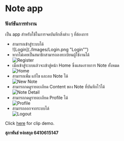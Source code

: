 # Note app

### ฟังก์ชันการทำงาน
เป็น app สำหรับใช้ในการจดบันทึกสิ่งต่าง ๆ ที่ต้องการ

- สามารถเข้าสู่ระบบได้\
![Login](./Images/Login.png "Login"")
- หากไม่เคยเป็นสมาชิกสามารถลงทะเบียนผู้ใช้งานได้\
![Register](./Images/Register.png "Register")
- เมื่อเข้าสู่ระบบแล้วจะเข้าสู่หน้า Home ซึ่งแสดงรายการ Note ทั้งหมด\
![Home](./Images/Home.png "Home")
- สามารถเพิ่ม แก้ไข และลบ Note ได้\
![New Note](./Images/NewNote.png "New Note")
- สามารถกดดูรายละเอียด Content ของ Note ที่บันทึกไว้ได้\
![์Note Detail](./Images/NoteDetail.png "Note Detail")
- สามารถกดดูรายละเอียด Profile ได้\
![Profile](./Images/Profile.png "Profile")
- สามารถออกจากระบบได้\
![Logout](./Images/Logout.png "Logout")
   
Click [here]() for clip demo.

**สุภาพันธ์ หง่อสกุล 6410615147**